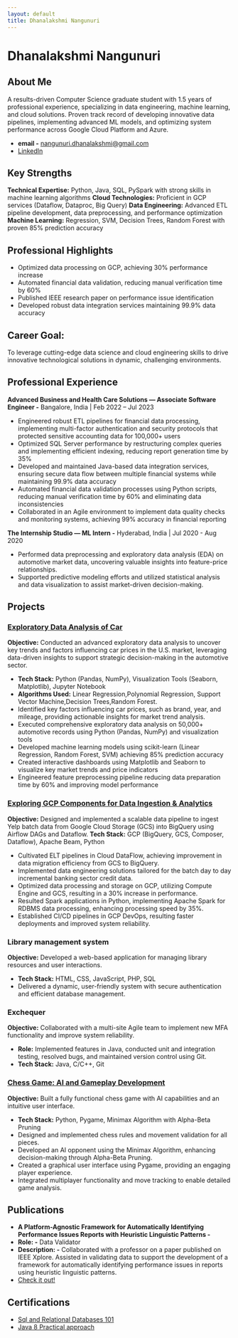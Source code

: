 ```yaml
---
layout: default
title: Dhanalakshmi Nangunuri
---
```


# Dhanalakshmi Nangunuri

## About Me
A results-driven Computer Science graduate student with 1.5 years of professional experience, specializing in data engineering, machine learning, and cloud solutions. Proven track record of developing innovative data pipelines, implementing advanced ML models, and optimizing system performance across Google Cloud Platform and Azure.

- **email -** nangunuri.dhanalakshmi@gmail.com
- [LinkedIn](https://www.linkedin.com/in/dhanalakshmi-nangunuri/)

## Key Strengths
**Technical Expertise:** Python, Java, SQL, PySpark with strong skills in machine learning algorithms
**Cloud Technologies:** Proficient in GCP services (Dataflow, Dataproc, Big Query)
**Data Engineering:** Advanced ETL pipeline development, data preprocessing, and performance optimization
**Machine Learning:** Regression, SVM, Decision Trees, Random Forest with proven 85% prediction accuracy

## Professional Highlights
- Optimized data processing on GCP, achieving 30% performance increase
- Automated financial data validation, reducing manual verification time by 60%
- Published IEEE research paper on performance issue identification
- Developed robust data integration services maintaining 99.9% data accuracy

## Career Goal: 
To leverage cutting-edge data science and cloud engineering skills to drive innovative technological solutions in dynamic, challenging environments.

## Professional Experience

**Advanced Business and Health Care Solutions — Associate Software Engineer -** Bangalore, India | Feb 2022 – Jul 2023 
-	Engineered robust ETL pipelines for financial data processing, implementing multi-factor authentication and security protocols that protected sensitive accounting data for 100,000+ users
-	Optimized SQL Server performance by restructuring complex queries and implementing efficient indexing, reducing report generation time by 35%
-	Developed and maintained Java-based data integration services, ensuring secure data flow between multiple financial systems while maintaining 99.9% data accuracy
-	Automated financial data validation processes using Python scripts, reducing manual verification time by 60% and eliminating data inconsistencies
- Collaborated in an Agile environment to implement data quality checks and monitoring systems, achieving 99% accuracy in financial reporting

**The Internship Studio — ML Intern -** Hyderabad, India | Jul 2020 - Aug 2020 
- Performed data preprocessing and exploratory data analysis (EDA) on automotive market data, uncovering valuable insights into feature-price relationships.
- Supported predictive modeling efforts and utilized statistical analysis and data visualization to assist market-driven decision-making.

## Projects

### [Exploratory Data Analysis of Car](https://github.com/DhanaLakshmi2000/EDA_OF_CAR) 
**Objective:** Conducted an advanced exploratory data analysis to uncover key trends and factors influencing car prices in the U.S. market, leveraging data-driven insights to support strategic decision-making in the automotive sector.
- **Tech Stack:** Python (Pandas, NumPy), Visualization Tools (Seaborn, Matplotlib), Jupyter Notebook
- **Algorithms Used:** Linear Regression,Polynomial Regression, Support Vector Machine,Decision Trees,Random Forest.
- Identified key factors influencing car prices, such as brand, year, and mileage, providing actionable insights for market trend analysis.
- Executed comprehensive exploratory data analysis on 50,000+ automotive records using Python (Pandas, NumPy) and visualization tools
- Developed machine learning models using scikit-learn (Linear Regression, Random Forest, SVM) achieving 85% prediction accuracy
- Created interactive dashboards using Matplotlib and Seaborn to visualize key market trends and price indicators
- Engineered feature preprocessing pipeline reducing data preparation time by 60% and improving model performance


### [Exploring GCP Components for Data Ingestion & Analytics](https://docs.google.com/document/d/1I1qZivY2eeWfimANRpndZVb44Ti-bAqFSTgPSqB-YH4/edit?usp=sharing)
**Objective:** Designed and implemented a scalable data pipeline to ingest Yelp batch data from Google Cloud Storage (GCS) into BigQuery using Airflow DAGs and Dataflow. 
**Tech Stack:** GCP (BigQuery, GCS, Composer, Dataflow), Apache Beam, Python
- Cultivated ELT pipelines in Cloud DataFlow, achieving improvement in data migration efficiency from GCS to BigQuery.
-	Implemented data engineering solutions tailored for the batch day to day incremental banking sector credit data.
-	Optimized data processing and storage on GCP, utilizing Compute Engine and GCS, resulting in a 30% increase in performance.
-	Resulted Spark applications in Python, implementing Apache Spark for RDBMS data processing, enhancing processing speed by 35%.
-	Established CI/CD pipelines in GCP DevOps, resulting faster deployments and improved system reliability.

### Library management system
**Objective:** Developed a web-based application for managing library resources and user interactions.
- **Tech Stack:** HTML, CSS, JavaScript, PHP, SQL
- Delivered a dynamic, user-friendly system with secure authentication and efficient database management.

### Exchequer
**Objective:** Collaborated with a multi-site Agile team to implement new MFA functionality and improve system reliability.
- **Role:** Implemented features in Java, conducted unit and integration testing, resolved bugs, and maintained version control using Git.
- **Tech Stack:** Java, C/C++, Git

### [Chess Game: AI and Gameplay Development](https://github.com/DhanaLakshmi2000/chess)
**Objective:** Built a fully functional chess game with AI capabilities and an intuitive user interface.
- **Tech Stack:** Python, Pygame, Minimax Algorithm with Alpha-Beta Pruning
- Designed and implemented chess rules and movement validation for all pieces.
- Developed an AI opponent using the Minimax Algorithm, enhancing decision-making through Alpha-Beta Pruning.
- Created a graphical user interface using Pygame, providing an engaging player experience.
- Integrated multiplayer functionality and move tracking to enable detailed game analysis.
  
## Publications

- **A Platform-Agnostic Framework for Automatically Identifying Performance Issues Reports with Heuristic Linguistic Patterns -**
 -  **Role: -** Data Validator
  - **Description: -** Collaborated with a professor on a paper published on IEEE Xplore. Assisted in validating data to support the development of a framework for automatically identifying performance issues in reports using heuristic linguistic patterns.
- [Check it out!](https://ieeexplore.ieee.org/abstract/document/10504708)

## Certifications

- [Sql and Relational Databases 101 ](https://courses.cognitiveclass.ai/certificates/4b37b68f2359422e9876e95af1a797de)
- [Java 8 Practical approach](https://www.udemy.com/certificate/UC-f32165eb-82ec-4bb6-a45a-99e925195897/)
